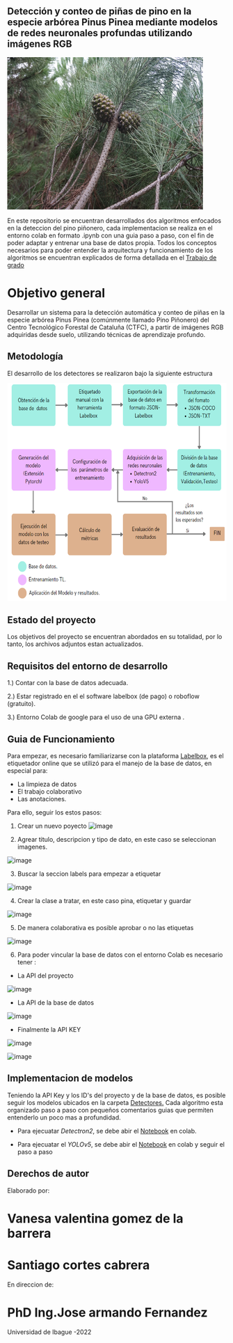 ## Detección y conteo de piñas de pino en la especie arbórea Pinus Pinea mediante modelos de redes neuronales profundas utilizando imágenes RGB

<img src="/docs/piña.JPG" alt="fruto piña de pino" width="450" height="350" >

En este repositorio se encuentran desarrollados dos algoritmos enfocados en la deteccion del pino piñonero, cada implementacion se realiza en el entorno colab en formato .ipynb con una guia paso a paso, con el fin de poder adaptar y entrenar una base de datos propia.
Todos los conceptos necesarios para poder entender la arquitectura y funcionamiento de los algoritmos se encuentran explicados de forma detallada en el [Trabajo de grado](https://drive.google.com/drive/u/0/folders/1ysNZVxcO8uk-lPrIm44EVUN3KzarIR1B)

# Objetivo general

Desarrollar un sistema para la detección automática y conteo de piñas en la especie arbórea Pinus Pinea (comúnmente llamado Pino Piñonero) del Centro Tecnológico Forestal de Cataluña (CTFC), a partir de imágenes RGB adquiridas desde suelo, utilizando técnicas de aprendizaje profundo.


## Metodología
El desarrollo de los detectores se realizaron bajo la siguiente estructura

<img src="/docs/metodologia.png" alt="Metodologia" width="600" height="500">

## Estado del proyecto

Los objetivos del proyecto se encuentran abordados en su totalidad, por lo tanto, los archivos adjuntos estan actualizados.

## Requisitos del entorno de desarrollo

1.) Contar con la base de datos adecuada.

2.) Estar registrado en el el software labelbox (de pago) o roboflow (gratuito).

3.) Entorno Colab de google para el uso de una GPU externa .

## Guia de Funcionamiento

Para empezar, es necesario familiarizarse con la plataforma [Labelbox](https://labelbox.com/), es el etiquetador online que se utilizó para el manejo de la base de datos, en especial para:

* La limpieza de datos
* El trabajo colaborativo  
* Las anotaciones. 

Para ello, seguir los estos pasos:

1. Crear un nuevo poyecto
![image](https://user-images.githubusercontent.com/58084716/186775967-96fb58bb-a49e-4f13-9d99-e1ec6cdfa045.png)

2. Agrear titulo, descripcion y tipo de dato, en este caso se seleccionan imagenes. 

![image](https://user-images.githubusercontent.com/58084716/186776305-4f90a0d2-e738-49d5-a586-a6d82fa7bc45.png)

3. Buscar la seccion labels para empezar a etiquetar

![image](https://user-images.githubusercontent.com/58084716/186776478-4b028a45-a17f-4cc7-acde-9de72d8b4bd3.png)

4. Crear la clase a tratar, en este caso pina, etiquetar y guardar

![image](https://user-images.githubusercontent.com/58084716/186776970-ac354398-2785-4206-8632-28849c1f0156.png)

5. De manera colaborativa es posible aprobar o no las etiquetas

![image](https://user-images.githubusercontent.com/58084716/186777070-2c8236d2-fa41-495f-ad83-4507ba77ca75.png)

6. Para poder vincular la base de datos con el entorno Colab es necesario tener :
 
 * La API del proyecto 
 
![image](https://user-images.githubusercontent.com/58084716/186777353-e523ce28-41e0-4f7c-ab18-600375e09e3d.png)

 * La API de la base de datos
 
![image](https://user-images.githubusercontent.com/58084716/186777443-663abbc5-d2aa-490d-bed2-e5e47cec0ea2.png)

 * Finalmente la API KEY

![image](https://user-images.githubusercontent.com/58084716/186777601-04ef7a27-00af-4896-a246-07ccfcd07e88.png)

![image](https://user-images.githubusercontent.com/58084716/186777763-3695acd3-6516-4be7-bea4-c4b104664afb.png)

## Implementacion de modelos

Teniendo la API Key y los ID's del proyecto y de la base de datos, es posible seguir los modelos ubicados en la carpeta [Detectores.](https://github.com/Tesis-deteccion-y-conteo-de-pinas/Detectores-pina-de-pino/tree/main/Detectores) Cada algoritmo esta organizado paso a paso con pequeños comentarios guias que permiten entenderlo un poco mas a profundidad.

* Para ejecuatar *Detectron2*, se debe abir el [Notebook](https://github.com/Tesis-deteccion-y-conteo-de-pinas/Detectores-pina-de-pino/blob/main/Detectores/Detectron2.ipynb) en colab.

* Para ejecuatar el *YOLOv5*, se debe abir el [Notebook](https://github.com/Tesis-deteccion-y-conteo-de-pinas/Detectores-pina-de-pino/blob/main/Detectores/YOLOv5.ipynb) en colab y seguir el paso a paso 

## Derechos de autor 
Elaborado por:

# Vanesa valentina gomez de la barrera

# Santiago cortes cabrera

En direccion de:

# PhD Ing.Jose armando Fernandez

Universidad de Ibague -2022
